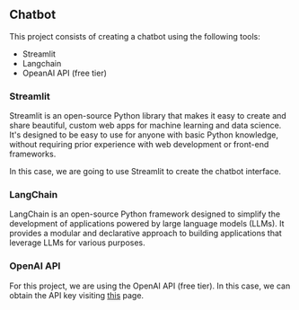 ## Chatbot

This project consists of creating a chatbot using the following tools:

* Streamlit
* Langchain
* OpeanAI API (free tier)

### Streamlit

Streamlit is an open-source Python library that makes it easy to create and share beautiful, custom web apps for machine learning and data science. It's designed to be easy to use for anyone with basic Python knowledge, without requiring prior experience with web development or front-end frameworks.

In this case, we are going to use Streamlit to create the chatbot interface.


### LangChain

LangChain is an open-source Python framework designed to simplify the development of applications powered by large language models (LLMs). It provides a modular and declarative approach to building applications that leverage LLMs for various purposes.

### OpenAI API

For this project, we are using the OpenAI API (free tier). In this case, we can obtain the API key visiting [this](https://platform.openai.com/docs/overview) page.
